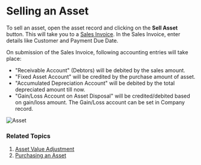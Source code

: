 <!-- add breadcrumbs -->
# Selling an Asset

To sell an asset, open the asset record and clicking on the **Sell Asset** button. This will take you to a [Sales Invoice](/docs/v13/user/manual/en/accounts/sales-invoice). In the Sales Invoice, enter details like Customer and Payment Due Date.

On submission of the Sales Invoice, following accounting entries will take place:

- "Receivable Account" (Debtors) will be debited by the sales amount.
- "Fixed Asset Account" will be credited by the purchase amount of asset.
- "Accumulated Depreciation Account" will be debited by the total depreciated amount till now.
- "Gain/Loss Account on Asset Disposal" will be credited/debited based on gain/loss amount. The Gain/Loss account can be set in Company record.

<img class="screenshot" alt="Asset" src="{{docs_base_url}}/v13/assets/img/asset/asset-sales.png">

### Related Topics
1. [Asset Value Adjustment](/docs/v13/user/manual/en/asset/asset-value-adjustment)
1. [Purchasing an Asset](/docs/v13/user/manual/en/asset/purchasing-an-asset)
